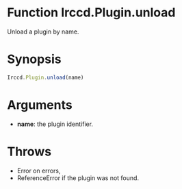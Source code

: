 # Function Irccd.Plugin.unload

Unload a plugin by name.

# Synopsis

```javascript
Irccd.Plugin.unload(name)
```

# Arguments

  - **name**: the plugin identifier.

# Throws

  - Error on errors,
  - ReferenceError if the plugin was not found.
